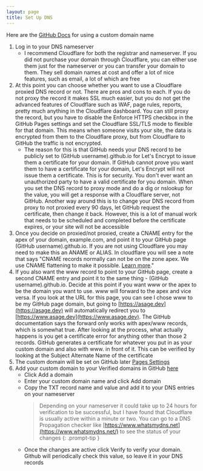 ```yaml
---
layout: page
title: Set Up DNS
---
```


Here are the [GitHub Docs](https://docs.github.com/en/pages/configuring-a-custom-domain-for-your-github-pages-site/managing-a-custom-domain-for-your-github-pages-site) for using a custom domain name

1. Log in to your DNS nameserver
   - I recommend Cloudflare for both the registrar and nameserver.  If you did not purchase your domain through Cloudflare, you can either use them just for the nameserver or you can transfer your domain to them.  They sell domain names at cost and offer a lot of nice features, such as email, a lot of which are free
2. At this point you can choose whether you want to use a Cloudflare proxied DNS record or not.  There are pros and cons to each.  If you do not proxy the record it makes SSL much easier, but you do not get the advanced features of Cloudflare such as WAF, page rules, reports, pretty much anything in the Cloudflare dashboard.  You can still proxy the record, but you have to disable the Enforce HTTPS checkbox in the GitHub Pages settings and set the Cloudflare SSL/TLS mode to flexible for that domain.  This means when someone visits your site, the data is encrypted from them to the Cloudflare proxy, but from Cloudflare to GitHub the traffic is not encrypted.
   - The reason for this is that GitHub needs your DNS record to be publicly set to (GitHub username).github.io for Let's Encrypt to issue them a certificate for your domain.  If GitHub cannot prove you want them to have a certificate for your domain, Let's Encrypt will not issue them a certificate.  This is for security.  You don't ever want an unauthorized party to have a valid certificate for you domain.  When you set the DNS record to proxy mode and do a dig or nslookup for the value, you will get a response with a Cloudflare server, not GitHub.  Another way around this is to change your DNS record from proxy to not proxied every 90 days, let GitHub request the certificate, then change it back.  However, this is a lot of manual work that needs to be scheduled and completed before the certificate expires, or your site will not be accessible
3. Once you decide on proxied/not proxied, create a CNAME entry for the apex of your domain, example.com, and point it to your GitHub page (GitHub username).github.io.  If you are not using Cloudflare you may need to make this an ANAME or ALIAS.  In cloudflare you will see a note that says "CNAME records normally can not be on the zone apex. We use CNAME flattening to make it possible. [Learn more](https://developers.cloudflare.com/dns/additional-options/cname-flattening/)."
4. If you also want the www record to point to your GitHub page, create a second CNAME entry and point it to the same thing - (GitHub username).github.io.  Decide at this point if you want www or the apex to be the domain you want to use.  www will forward to the apex and vice versa.  If you look at the URL for this page, you can see I chose www to be my GitHub page domain, but going to [https://asage.dev](https://asage.dev) will automatically redirect you to [https://www.asage.dev](https://www.asage.dev).  The GitHub documentation says the forward only works with apex/www records, which is somewhat true.  After looking at the process, what actually happens is you get a certificate error for anything other than those 2 records.  GitHub generates a certificate for whatever you put in as your custom domain and also with www. in front of it.  This can be verified by looking at the Subject Alternate Name of the certificate
5. The custom domain will be set on GitHub later [Pages Settings](/pages/github/pages/pages-settings)
6. Add your custom domain to your Verified domains in GitHub [here](https://github.com/settings/pages)
   - Click Add a domain
   - Enter your custom domain name and click Add domain
   - Copy the TXT record name and value and add it to your DNS entries on your nameserver
     > Depending on your nameserver it could take up to 24 hours for verification to be successful, but I have found that Cloudflare is usually active within a minute or two.  You can go to a DNS Propagation checker like [https://www.whatsmydns.net](https://www.whatsmydns.net/) to see the status of your changes
     {: .prompt-tip }
   - Once the changes are active click Verify to verify your domain.  Github will periodically check this value, so leave it in your DNS records
